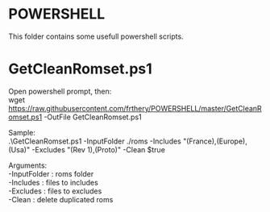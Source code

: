 # POWERSHELL
This folder contains some usefull powershell scripts.

GetCleanRomset.ps1
=======================
Open powershell prompt, then:<br/>
wget https://raw.githubusercontent.com/frthery/POWERSHELL/master/GetCleanRomset.ps1 -OutFile GetCleanRomset.ps1

Sample:<br/>
.\GetCleanRomset.ps1 -InputFolder ./roms -Includes "(France),(Europe),(Usa)" -Excludes "(Rev 1),(Proto)" -Clean $true

Arguments:<br/>
-InputFolder : roms folder<br/>
-Includes    : files to includes<br/>
-Excludes    : files to excludes<br/>
-Clean       : delete duplicated roms<br/>

